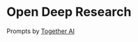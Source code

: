 # Open Deep Research

Prompts by [Together AI](https://github.com/togethercomputer/open_deep_research/blob/main/src/prompts.yaml)